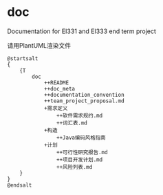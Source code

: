 # doc
Documentation for EI331 and EI333 end term project

请用PlantUML渲染文件
```
@startsalt
{
    {T
        doc
            ++README
            ++doc_meta
            ++documentation_convention
            ++team_project_proposal.md
            +需求定义
                ++软件需求规约.md
                ++词汇表.md
            +构造
                ++Java编码风格指南
            +计划
                ++可行性研究报告.md
                ++项目开发计划.md
                ++风险列表.md
    }
}
@endsalt
```
